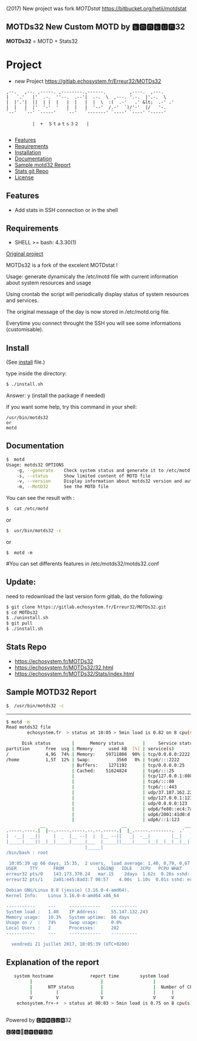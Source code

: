 (2017) New project was fork _MOTDstat_ https://bitbucket.org/hetii/motdstat

## MOTDs32 New Custom MOTD by  🅴🆁🆁🅴🆄🆁32

**MOTDs32** = MOTD + Stats32

# Project

 - new Project  https://gitlab.echosystem.fr/Erreur32/MOTDs32


```
,--.   ,--. ,-----. ,--------.,------.         ,----.  ,---.
|   `.'   |'  .-.  ''--.  .--'|  .-.  \  ,---. '.-.  |'.-.  \
|  |'.'|  ||  | |  |   |  |   |  |  \  :(  .-'   .' &lt;  .-' .'
|  |   |  |'  '-'  '   |  |   |  '--'  /.-'  `)/'-'  |/   '-.
`--'   `--' `-----'    `--'   `-------' `----' `----' '-----'

          |  +	Ｓｔａｔｓ３２   |
          
```          
         
- [Features](#features) 
- [Requirements](#requirements) 
- [Installation](#install)
- [Documentation](#documentation)
- [Sample motd32 Report](#sample-motd32-report) 
- [Stats git Repo](#stats-repo-)
- [License](#license) 


Features
--------
 - Add stats in SSH connection or in the shell 

Requirements
------------
- SHELL    >= bash: 4.3.30(1)
 
[Original project](http://www.gelogic.net/)
 

MOTDs32 is a fork of the excelent MOTDstat !

Usage: generate dynamicaly the /etc/motd file with current information about system resources and usage

Using crontab the script will periodically display status of system resources and services.

The original message of the day is now stored in /etc/motd.orig file.

Everytime you connect throught the SSH you will see some informations (customisable).
 
  
Install
-------

(See [install](https://gitlab.echosystem.fr/Erreur32/MOTDs32/blob/master/INSTALL)   file.)
 
 type inside the directory: 

```bash
$ ./install.sh
```
Answer: y (install the package if needed)

If you want some help, try this command in your shell: 

```
/usr/bin/motds32 
or
motd
```

Documentation
-------------


```bash
$  motd
Usage: motds32 OPTIONS
    -g, --generate    Check system status and generate it to /etc/motd file
    -s, --status      Show limited content of MOTD file
    -v, --version     Display information about motds32 version and author
    -m, --MotD32      See the MOTD file
```

You can see the result with :
```bash
$  cat /etc/motd
```

or
```bash
$  usr/bin/motds32 -c
```
or
```
$  motd -m
```

#You can set differents features in  /etc/motds32/motds32.conf

Update:
-------

need to redownload the last version form gitlab, do the following:
```bash
$ git clone https://gitlab.echosystem.fr/Erreur32/MOTDs32.git
$ cd MOTDs32
$ ./uninstall.sh
$ git pull
$ ./install.sh
```
 
Stats Repo 
----------

 - https://echosystem.fr/MOTDs32
 - https://echosystem.fr/MOTDs32/32.html
 - https://echosystem.fr/MOTDs32/Stats/index.html
 
 
Sample MOTD32 Report
--------------------

```bash
$  /usr/bin/motds32 -c
```
 
--------------------------------------------------

```bash
$ motd -m
Read motds32 file
        echosystem.fr  > status at 10:05 > 5min load is 0.82 on 8 cpu(s)

      Disk status        |      Memory status       |     Service status
partition      free  usg | Memory      used kB  [%] | service(s)        (count)
/              4,9G  74% | Memory:    59711808  90% | tcp/0.0.0.0:2222
/home          1,5T  12% | Swap:          3560   0% | tcp6/:::2222
                         | Buffers:    1271192      | tcp/0.0.0.0:25
                         | Cached:    51624824      | tcp6/:::25
                         |                          | tcp/127.0.0.1:8080
                         |                          | tcp6/:::80
                         |                          | tcp6/:::443
                         |                          | udp/37.187.162.229:123
                         |                          | udp/127.0.0.1:123
                         |                          | udp/0.0.0.0:123
                         |                          | udp6/fe80::ec4:7aff:fe0f:123
                         |                          | udp6/2001:41d0:d:2e5:::123
                         |                          | udp6/::1:123
             __                             __                      ___
.-----.----.|  |--.-----.-----.--.--.-----.|  |_.-----.--------.  .'  _|.----.
|  -__|  __||     |  _  |__ --|  |  |__ --||   _|  -__|        |__|   _||   _|
|_____|____||__|__|_____|_____|___  |_____||____|_____|__|__|__|__|__|  |__|
                              |_____|
/bin/bash : root

 10:05:39 up 66 days, 15:35,  2 users,  load average: 1,40, 0,79, 0,67
USER     TTY      FROM             LOGIN@   IDLE   JCPU   PCPU WHAT
erreur32 pts/0    143.173.370.24   mar.15    2days  1.62s  0.26s sshd: erreur32 [priv]
erreur32 pts/1    2a01:e45:8ad3:7 08:57    4.00s  1.10s  0.01s sshd: erreur32 [priv]

Debian GNU/Linux 8.8 (jessie) (3.16.0-4-amd64).
Kernel Info:    Linux 3.16.0-4-amd64 x86_64

-----------     ---     ------------    ----------
System load :   1.40    IP Address:     55.147.132.243
Memory usage:   10.3%   System uptime:  66 days
Usage on /  :   74%     Swap usage:     0.0%
Local Users :   2       Processes:      282
-----------     ---     ------------    ----------

  vendredi 21 juillet 2017, 10:05:39 (UTC+0200)
```

Explanation of the report
-----

```bash
   system hostname              report time        system load
         |                          |                   |
         |      NTP status          |                   |  Number of CPU(s)
         |         |                |                   |      |
         V         V                V                   V      V                  
    echosystem.fr+-+  > status at 00:03 > 5min load is 0.75 on 8 cpu(s)</code></pre>
    
```
 
Powered by 🅴🆁🆁🅴🆄🆁32
 
<p>🅴🅲🅷🔵🆂🆈🆂🆃🅴🅼</p>
 
 